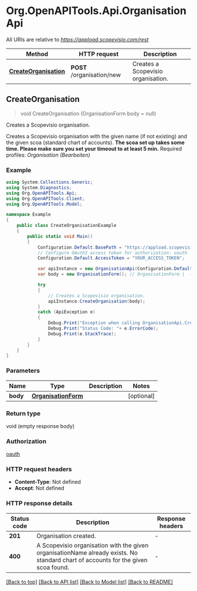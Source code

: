 # Org.OpenAPITools.Api.OrganisationApi

All URIs are relative to *https://appload.scopevisio.com/rest*

Method | HTTP request | Description
------------- | ------------- | -------------
[**CreateOrganisation**](OrganisationApi.md#createorganisation) | **POST** /organisation/new | Creates a Scopevisio organisation.



## CreateOrganisation

> void CreateOrganisation (OrganisationForm body = null)

Creates a Scopevisio organisation.

Creates a Scopevisio organisation with the given name (if not existing) and the given scoa (standard chart of accounts). <strong>The scoa set up takes some time. Please make sure you set your timeout to at least 5 min.</strong> Required profiles: <i>Organisation (Bearbeiten)</i>

### Example

```csharp
using System.Collections.Generic;
using System.Diagnostics;
using Org.OpenAPITools.Api;
using Org.OpenAPITools.Client;
using Org.OpenAPITools.Model;

namespace Example
{
    public class CreateOrganisationExample
    {
        public static void Main()
        {
            Configuration.Default.BasePath = "https://appload.scopevisio.com/rest";
            // Configure OAuth2 access token for authorization: oauth
            Configuration.Default.AccessToken = "YOUR_ACCESS_TOKEN";

            var apiInstance = new OrganisationApi(Configuration.Default);
            var body = new OrganisationForm(); // OrganisationForm |  (optional) 

            try
            {
                // Creates a Scopevisio organisation.
                apiInstance.CreateOrganisation(body);
            }
            catch (ApiException e)
            {
                Debug.Print("Exception when calling OrganisationApi.CreateOrganisation: " + e.Message );
                Debug.Print("Status Code: "+ e.ErrorCode);
                Debug.Print(e.StackTrace);
            }
        }
    }
}
```

### Parameters


Name | Type | Description  | Notes
------------- | ------------- | ------------- | -------------
 **body** | [**OrganisationForm**](OrganisationForm.md)|  | [optional] 

### Return type

void (empty response body)

### Authorization

[oauth](../README.md#oauth)

### HTTP request headers

- **Content-Type**: Not defined
- **Accept**: Not defined

### HTTP response details
| Status code | Description | Response headers |
|-------------|-------------|------------------|
| **201** | Organisation created. |  -  |
| **400** | A Scopevisio organisation with the given organisationName already exists.  No standard chart of accounts for the given scoa found. |  -  |

[[Back to top]](#)
[[Back to API list]](../README.md#documentation-for-api-endpoints)
[[Back to Model list]](../README.md#documentation-for-models)
[[Back to README]](../README.md)

